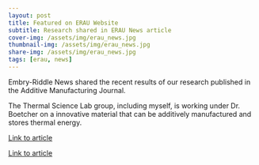 ```yaml
---
layout: post
title: Featured on ERAU Website
subtitle: Research shared in ERAU News article
cover-img: /assets/img/erau_news.jpg
thumbnail-img: /assets/img/erau_news.jpg
share-img: /assets/img/erau_news.jpg
tags: [erau, news]
---
```


Embry-Riddle News shared the recent results of our research published in the Additive Manufacturing Journal. 

The Thermal Science Lab group, including myself, is working under Dr. Boetcher on a innovative material that can be additively manufactured and stores thermal energy. 

[Link to article]([https://news.erau.edu/headlines/embry-riddle-researchers-report-thermal-energy-breakthrough])

<a href="https://news.erau.edu/headlines/embry-riddle-researchers-report-thermal-energy-breakthrough">Link to article<a>

